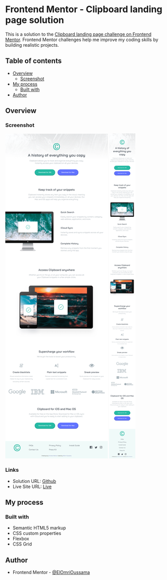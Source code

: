 # Frontend Mentor - Clipboard landing page solution

This is a solution to the [Clipboard landing page challenge on Frontend Mentor](https://www.frontendmentor.io/challenges/clipboard-landing-page-5cc9bccd6c4c91111378ecb9). Frontend Mentor challenges help me improve my coding skills by building realistic projects. 

## Table of contents

- [Overview](#overview)
  - [Screenshot](#screenshot)
- [My process](#my-process)
  - [Built with](#built-with)
- [Author](#author)

## Overview

### Screenshot

![Desktop](desktop.png)
![Mobile](mobile.png)

### Links

- Solution URL: [Github](https://github.com/oussamaelomri/3-clipboard-landing-page-master)
- Live Site URL: [Live]()

## My process

### Built with

- Semantic HTML5 markup
- CSS custom properties
- Flexbox
- CSS Grid

## Author

- Frontend Mentor - [@ElOmriOussama](https://www.frontendmentor.io/profile/oussamaelomri)
